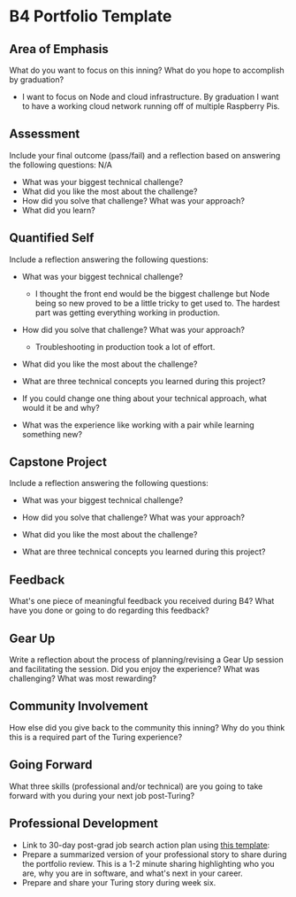 # B4 Portfolio Template

## Area of Emphasis

What do you want to focus on this inning? What do you hope to accomplish by graduation?
* I want to focus on Node and cloud infrastructure. By graduation I want to have a working cloud network running off of multiple Raspberry Pis.

## Assessment

Include your final outcome (pass/fail) and a reflection based on answering the following questions:
N/A

* What was your biggest technical challenge?
* What did you like the most about the challenge?
* How did you solve that challenge? What was your approach?
* What did you learn?

## Quantified Self

Include a reflection answering the following questions:

* What was your biggest technical challenge?
  * I thought the front end would be the biggest challenge but Node being so new proved to be a little tricky to get used to. The hardest part was getting everything working in production.

* How did you solve that challenge? What was your approach?
  * Troubleshooting in production took a lot of effort.

* What did you like the most about the challenge?

* What are three technical concepts you learned during this project?

* If you could change one thing about your technical approach, what would it be and why?

* What was the experience like working with a pair while learning something new?

## Capstone Project

Include a reflection answering the following questions:

* What was your biggest technical challenge?

* How did you solve that challenge? What was your approach?

* What did you like the most about the challenge?

* What are three technical concepts you learned during this project?

## Feedback

What's one piece of meaningful feedback you received during B4? What have you done or going to do regarding this feedback?

## Gear Up

Write a reflection about the process of planning/revising a Gear Up session and facilitating the session. Did you enjoy the experience? What was challenging? What was most rewarding?

## Community Involvement

How else did you give back to the community this inning? Why do you think this is a required part of the Turing experience?

## Going Forward

What three skills (professional and/or technical) are you going to take forward with you during your next job post-Turing?

## Professional Development

* Link to 30-day post-grad job search action plan using [this template](https://github.com/turingschool/career-development-curriculum/blob/master/module_four/post_grad_plan.md): 
* Prepare a summarized version of your professional story to share during the portfolio review. This is a 1-2 minute sharing highlighting who you are, why you are in software, and what's next in your career.
* Prepare and share your Turing story during week six.

